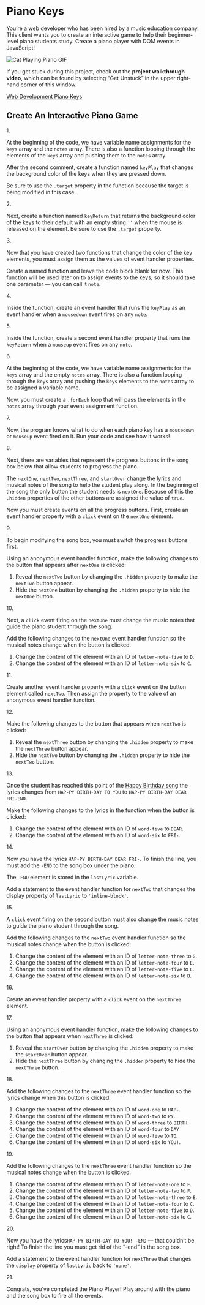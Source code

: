 # Piano Keys

You’re a web developer who has been hired by a music education company.
This client wants you to create an interactive game to help their
beginner-level piano students study. Create a piano player with DOM
events in JavaScript!

<img src="https://media.giphy.com/media/RccMM7hsUoW4w/giphy.gif"
class="img__1JGFO2nlisObc3KeOSGPRp" alt="Cat Playing Piano GIF" />

If you get stuck during this project, check out the **project
walkthrough video**, which can be found by selecting “Get Unstuck” in
the upper right-hand corner of this window.

[Web Development Piano Keys](https://www.youtube.com/watch?v=0bbmEMAVQOo)

## Create An Interactive Piano Game

1\.

At the beginning of the code, we have variable name assignments for the
`keys` array and the `notes` array. There is also a function looping
through the elements of the `keys` array and pushing them to the `notes`
array.

After the second comment, create a function named `keyPlay` that changes
the background color of the keys when they are pressed down.

Be sure to use the `.target` property in the function because the target
is being modified in this case.

2\.

Next, create a function named `keyReturn` that returns the background
color of the keys to their default with an empty string `''` when the
mouse is released on the element. Be sure to use the `.target` property.

3\.

Now that you have created two functions that change the color of the key
elements, you must assign them as the values of event handler
properties.

Create a named function and leave the code block blank for now. This
function will be used later on to assign events to the keys, so it
should take one parameter — you can call it `note`.

4\.

Inside the function, create an event handler that runs the `keyPlay` as
an event handler when a `mousedown` event fires on any `note`.

5\.

Inside the function, create a second event handler property that runs
the `keyReturn` when a `mouseup` event fires on any `note`.

6\.

At the beginning of the code, we have variable name assignments for the
`keys` array and the empty `notes` array. There is also a function
looping through the `keys` array and pushing the `keys` elements to the
`notes` array to be assigned a variable name.

Now, you must create a `.forEach` loop that will pass the elements in
the `notes` array through your event assignment function.

7\.

Now, the program knows what to do when each piano key has a `mousedown`
or `mouseup` event fired on it. Run your code and see how it works!

8\.

Next, there are variables that represent the progress buttons in the
song box below that allow students to progress the piano.

The `nextOne`, `nextTwo`, `nextThree`, and `startOver` change the lyrics
and musical notes of the song to help the student play along. In the
beginning of the song the only button the student needs is `nextOne`.
Because of this the `.hidden` properties of the other buttons are
assigned the value of `true`.

Now you must create events on all the progress buttons. First, create an
event handler property with a `click` event on the `nextOne` element.

9\.

To begin modifying the song box, you must switch the progress buttons
first.

Using an anonymous event handler function, make the following changes to
the button that appears after `nextOne` is clicked:

1.  Reveal the `nextTwo` button by changing the `.hidden` property to
    make the `nextTwo` button appear.
2.  Hide the `nextOne` button by changing the `.hidden` property to hide
    the `nextOne` button.

10\.

Next, a `click` event firing on the `nextOne` must change the music
notes that guide the piano student through the song.

Add the following changes to the `nextOne` event handler function so the
musical notes change when the button is clicked.

1.  Change the content of the element with an ID of `letter-note-five`
    to `D`.
2.  Change the content of the element with an ID of `letter-note-six` to
    `C`.

11\.

Create another event handler property with a `click` event on the button
element called `nextTwo`. Then assign the property to the value of an
anonymous event handler function.

12\.

Make the following changes to the button that appears when `nextTwo` is
clicked:

1.  Reveal the `nextThree` button by changing the `.hidden` property to
    make the `nextThree` button appear.
2.  Hide the `nextTwo` button by changing the `.hidden` property to hide
    the `nextTwo` button.

13\.

Once the student has reached this point of the <a
href="https://en.wikipedia.org/wiki/Happy_Birthday_to_You#%22Happy_birthday_to_you%22"
class="e14vpv2g1 gamut-xro1w8-ResetElement-Anchor-AnchorBase e1bhhzie0"
target="_blank" rel="noopener">Happy Birthday song</a> the lyrics
changes from `HAP-PY BIRTH-DAY TO YOU` to
`HAP-PY BIRTH-DAY DEAR FRI-END`.

Make the following changes to the lyrics in the function when the button
is clicked:

1.  Change the content of the element with an ID of `word-five` to
    `DEAR`.
2.  Change the content of the element with an ID of `word-six` to
    `FRI-`.

14\.

Now you have the lyrics `HAP-PY BIRTH-DAY DEAR FRI-`. To finish the
line, you must add the `-END` to the song box under the piano.

The `-END` element is stored in the `lastLyric` variable.

Add a statement to the event handler function for `nextTwo` that changes
the display property of `lastLyric` to `'inline-block'`.

15\.

A `click` event firing on the second button must also change the music
notes to guide the piano student through the song.

Add the following changes to the `nextTwo` event handler function so the
musical notes change when the button is clicked:

1.  Change the content of the element with an ID of `letter-note-three`
    to `G`.
2.  Change the content of the element with an ID of `letter-note-four`
    to `E`.
3.  Change the content of the element with an ID of `letter-note-five`
    to `C`.
4.  Change the content of the element with an ID of `letter-note-six` to
    `B`.

16\.

Create an event handler property with a `click` event on the `nextThree`
element.

17\.

Using an anonymous event handler function, make the following changes to
the button that appears when `nextThree` is clicked:

1.  Reveal the `startOver` button by changing the `.hidden` property to
    make the `startOver` button appear.
2.  Hide the `nextThree` button by changing the `.hidden` property to
    hide the `nextThree` button.

18\.

Add the following changes to the `nextThree` event handler function so
the lyrics change when this button is clicked.

1.  Change the content of the element with an ID of `word-one` to
    `HAP-`.
2.  Change the content of the element with an ID of `word-two` to `PY`.
3.  Change the content of the element with an ID of `word-three` to
    `BIRTH`.
4.  Change the content of the element with an ID of `word-four` to `DAY`
5.  Change the content of the element with an ID of `word-five` to `TO`.
6.  Change the content of the element with an ID of `word-six` to
    `YOU!`.

19\.

Add the following changes to the `nextThree` event handler function so
the musical notes change when the button is clicked.

1.  Change the content of the element with an ID of `letter-note-one` to
    `F`.
2.  Change the content of the element with an ID of `letter-note-two` to
    `F`.
3.  Change the content of the element with an ID of `letter-note-three`
    to `E`.
4.  Change the content of the element with an ID of `letter-note-four`
    to `C`.
5.  Change the content of the element with an ID of `letter-note-five`
    to `D`.
6.  Change the content of the element with an ID of `letter-note-six` to
    `C`.

20\.

Now you have the lyrics`HAP-PY BIRTH-DAY TO YOU! -END` — that couldn’t
be right! To finish the line you must get rid of the “-end” in the song
box.

Add a statement to the event handler function for `nextThree` that
changes the `display` property of `lastLyric` back to `'none'`.

21\.

Congrats, you’ve completed the Piano Player! Play around with the piano
and the song box to fire all the events.
